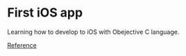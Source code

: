 # First iOS app

Learning how to develop to iOS with Obejective C language.

[Reference](https://developer.apple.com/library/ios/referencelibrary/GettingStarted/RoadMapiOS/index.html#//apple_ref/doc/uid/TP40011343-CH2-SW1)
